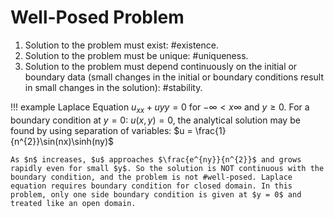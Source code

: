 # Well-Posed Problem

1. Solution to the problem must exist: #existence.
2. Solution to the problem must be unique: #uniqueness.
3. Solution to the problem must depend continuously on the initial or boundary data (small changes in the initial or boundary conditions result in small changes in the solution): #stability.

!!! example Laplace Equation
    $u_{xx} + u{yy} = 0$ for $-\infty < x \infty$ and $y \geq 0$. For a boundary condition at $y = 0$: $u(x, y) = 0$, the analytical solution may be found by using separation of variables: $u = \frac{1}{n^{2}}\sin(nx)\sinh(ny)$

    As $n$ increases, $u$ approaches $\frac{e^{ny}}{n^{2}}$ and grows rapidly even for small $y$. So the solution is NOT continuous with the boundary condition, and the problem is not #well-posed. Laplace equation requires boundary condition for closed domain. In this problem, only one side boundary condition is given at $y = 0$ and treated like an open domain.